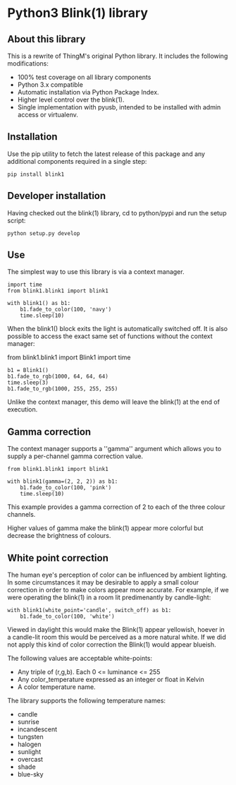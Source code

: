 Python3 Blink(1) library
========================

About this library
------------------

This is a rewrite of ThingM's original Python library. It includes the following modifications:

* 100% test coverage on all library components
* Python 3.x compatible
* Automatic installation via Python Package Index.
* Higher level control over the blink(1).
* Single implementation with pyusb, intended to be installed with admin access or virtualenv.

Installation
------------

Use the pip utility to fetch the latest release of this package and any additional components required in a single step:

    pip install blink1
    
Developer installation
----------------------

Having checked out the blink(1) library, cd to python/pypi and run the setup script:

    python setup.py develop
    
Use
---

The simplest way to use this library is via a context manager.

    import time
    from blink1.blink1 import blink1
    
    with blink1() as b1:
        b1.fade_to_color(100, 'navy')
        time.sleep(10)
        
When the blink1() block exits the light is automatically switched off. It is also possible to access the exact same
set of functions without the context manager:

from blink1.blink1 import Blink1
    import time
    
    b1 = Blink1()
    b1.fade_to_rgb(1000, 64, 64, 64)
    time.sleep(3)
    b1.fade_to_rgb(1000, 255, 255, 255)

Unlike the context manager, this demo will leave the blink(1) at the end of execution.

Gamma correction
----------------

The context manager supports a ''gamma'' argument which allows you to supply a per-channel gamma correction value.

    from blink1.blink1 import blink1
    
    with blink1(gamma=(2, 2, 2)) as b1:
        b1.fade_to_color(100, 'pink')
        time.sleep(10)
        
This example provides a gamma correction of 2 to each of the three colour channels. 
        
Higher values of gamma make the blink(1) appear more colorful but decrease the brightness of colours. 

White point correction
----------------------

The human eye's perception of color can be influenced by ambient lighting. In some circumstances it may be desirable
to apply a small colour correction in order to make colors appear more accurate. For example, if we were operating
the blink(1) in a room lit predimenantly by candle-light:

    with blink1(white_point='candle', switch_off) as b1:
        b1.fade_to_color(100, 'white')

Viewed in daylight this would make the Blink(1) appear yellowish, hoever in a candle-lit room this would be perceived
as a more natural white. If we did not apply this kind of color correction the Blink(1) would appear blueish.

The following values are acceptable white-points:

* Any triple of (r,g,b). Each 0 <= luminance <= 255
* Any color_temperature expressed as an integer or float in Kelvin
* A color temperature name.

The library supports the following temperature names:

* candle
* sunrise
* incandescent
* tungsten
* halogen
* sunlight
* overcast
* shade
* blue-sky